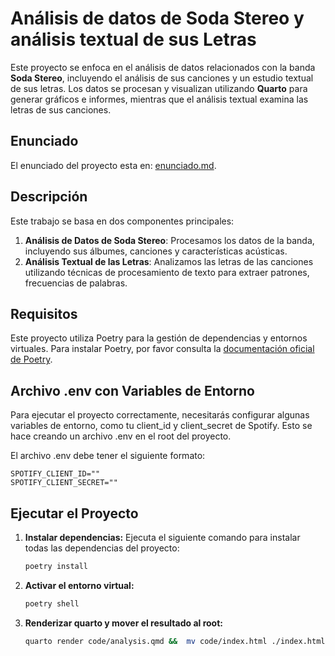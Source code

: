 # Análisis de datos de Soda Stereo y análisis textual de sus Letras

Este proyecto se enfoca en el análisis de datos relacionados con la banda **Soda Stereo**, incluyendo el análisis de sus canciones y un estudio textual de sus letras. Los datos se procesan y visualizan utilizando **Quarto** para generar gráficos e informes, mientras que el análisis textual examina las letras de sus canciones.

## Enunciado

El enunciado del proyecto esta en: [enunciado.md](./enunciado.md).

## Descripción

Este trabajo se basa en dos componentes principales:

1. **Análisis de Datos de Soda Stereo**: Procesamos los datos de la banda, incluyendo sus álbumes, canciones y características acústicas.
2. **Análisis Textual de las Letras**: Analizamos las letras de las canciones utilizando técnicas de procesamiento de texto para extraer patrones, frecuencias de palabras.

## Requisitos

Este proyecto utiliza Poetry para la gestión de dependencias y entornos virtuales. Para instalar Poetry, por favor consulta la [documentación oficial de Poetry](https://python-poetry.org/docs/#installation).

## Archivo .env con Variables de Entorno
Para ejecutar el proyecto correctamente, necesitarás configurar algunas variables de entorno, como tu client_id y client_secret de Spotify. Esto se hace creando un archivo .env en el root del proyecto.

El archivo .env debe tener el siguiente formato:
```
SPOTIFY_CLIENT_ID=""
SPOTIFY_CLIENT_SECRET=""
```

## Ejecutar el Proyecto
1. **Instalar dependencias:**
Ejecuta el siguiente comando para instalar todas las dependencias del proyecto:
    ```bash
    poetry install
    ```
2. **Activar el entorno virtual:**
    ```bash
    poetry shell
    ```
3. **Renderizar quarto y mover el resultado al root:**
    ```bash
    quarto render code/analysis.qmd &&  mv code/index.html ./index.html
    ```